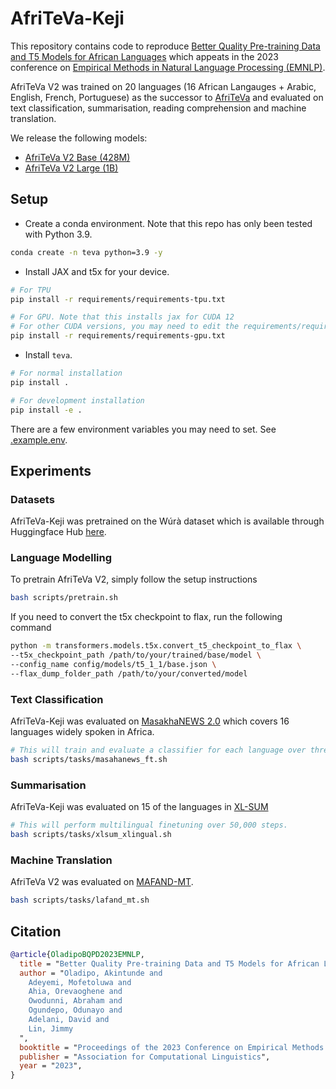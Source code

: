 # AfriTeVa-Keji

This repository contains code to reproduce [Better Quality Pre-training Data and T5 Models for African Languages](https://openreview.net/forum?id=ybc9V6Cbq2) which appeats in the 2023 conference on [Empirical Methods in Natural Language Processing (EMNLP)](https://2023.emnlp.org/).

AfriTeVa V2 was trained on 20 languages (16 African Langauges + Arabic, English, French, Portuguese) as the successor to [AfriTeVa](https://github.com/castorini/afriteva) and evaluated on text classification, summarisation, reading comprehension and machine translation.

We release the following models:

* [AfriTeVa V2 Base (428M)](https://huggingface.co/castorini/afriteva_v2_base)
* [AfriTeVa V2 Large (1B)](https://huggingface.co/castorini/afriteva_v2_large)
## Setup

* Create a conda environment. Note that this repo has only been tested with Python 3.9.

```bash
conda create -n teva python=3.9 -y
```

* Install JAX and t5x for your device.

```bash
# For TPU
pip install -r requirements/requirements-tpu.txt
```

```bash
# For GPU. Note that this installs jax for CUDA 12
# For other CUDA versions, you may need to edit the requirements/requirements-gpu.txt
pip install -r requirements/requirements-gpu.txt
```

* Install `teva`. 

```bash
# For normal installation
pip install .
```

```bash
# For development installation
pip install -e .
```

There are a few environment variables you may need to set. See [.example.env](.example.env).

## Experiments

### Datasets

AfriTeVa-Keji was pretrained on the Wúrà dataset which is available through Huggingface Hub [here](https://huggingface.co/datasets/castorini/wura).


### Language Modelling

To pretrain AfriTeVa V2, simply follow the setup instructions

```bash
bash scripts/pretrain.sh
```

If you need to convert the t5x checkpoint to flax, run the following command

```bash
python -m transformers.models.t5x.convert_t5_checkpoint_to_flax \
--t5x_checkpoint_path /path/to/your/trained/base/model \
--config_name config/models/t5_1_1/base.json \
--flax_dump_folder_path /path/to/your/converted/model
```

### Text Classification

AfriTeVa-Keji was evaluated on [MasakhaNEWS 2.0](https://github.com/masakhane-io/masakhane-news) which covers 16 languages widely spoken in Africa.

```bash
# This will train and evaluate a classifier for each language over three seeds.
bash scripts/tasks/masahanews_ft.sh
```

### Summarisation

AfriTeVa-Keji was evaluated on 15 of the languages in [XL-SUM](https://github.com/csebuetnlp/xl-sum) 

```bash
# This will perform multilingual finetuning over 50,000 steps.
bash scripts/tasks/xlsum_xlingual.sh
```

### Machine Translation

AfriTeVa V2 was evaluated on [MAFAND-MT](https://huggingface.co/datasets/masakhane/mafand). 

```bash
bash scripts/tasks/lafand_mt.sh
```

## Citation

```bibtex
@article{OladipoBQPD2023EMNLP,
  title = "Better Quality Pre-training Data and T5 Models for African Languages",
  author = "Oladipo, Akintunde and
    Adeyemi, Mofetoluwa and
    Ahia, Orevaoghene and
    Owodunni, Abraham and
    Ogundepo, Odunayo and
    Adelani, David and
    Lin, Jimmy
  ",
  booktitle = "Proceedings of the 2023 Conference on Empirical Methods in Natural Language Processing",
  publisher = "Association for Computational Linguistics",
  year = "2023",
}
```
